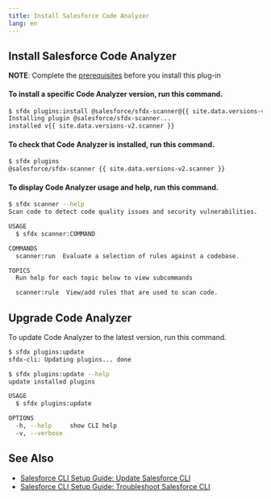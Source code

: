 ```yaml
---
title: Install Salesforce Code Analyzer
lang: en
---
```


## Install Salesforce Code Analyzer

**NOTE**: Complete the [prerequisites](./en/v2.x/getting-started/prerequisites/) before you install this plug-in

#### To install a specific Code Analyzer version, run this command.
```bash
$ sfdx plugins:install @salesforce/sfdx-scanner@{{ site.data.versions-v2.scanner }}
Installing plugin @salesforce/sfdx-scanner... 
installed v{{ site.data.versions-v2.scanner }}
```

#### To check that Code Analyzer is installed, run this command.
```bash
$ sfdx plugins
@salesforce/sfdx-scanner {{ site.data.versions-v2.scanner }}
```

#### To display Code Analyzer usage and help, run this command.
```bash
$ sfdx scanner --help
Scan code to detect code quality issues and security vulnerabilities.

USAGE
  $ sfdx scanner:COMMAND

COMMANDS
  scanner:run  Evaluate a selection of rules against a codebase.

TOPICS
  Run help for each topic below to view subcommands

  scanner:rule  View/add rules that are used to scan code.

```

## Upgrade Code Analyzer
To update Code Analyzer to the latest version, run this command.

```bash
$ sfdx plugins:update
sfdx-cli: Updating plugins... done

$ sfdx plugins:update --help
update installed plugins

USAGE
  $ sfdx plugins:update

OPTIONS
  -h, --help     show CLI help
  -v, --verbose

```

## See Also

- [Salesforce CLI Setup Guide: Update Salesforce CLI](https://developer.salesforce.com/docs/atlas.en-us.sfdx_setup.meta/sfdx_setup/sfdx_setup_update_cli.htm#sfdx_setup_update_cli)
- [Salesforce CLI Setup Guide: Troubleshoot Salesforce  CLI](https://developer.salesforce.com/docs/atlas.en-us.sfdx_setup.meta/sfdx_setup/sfdx_setup_troubleshoot.htm)


